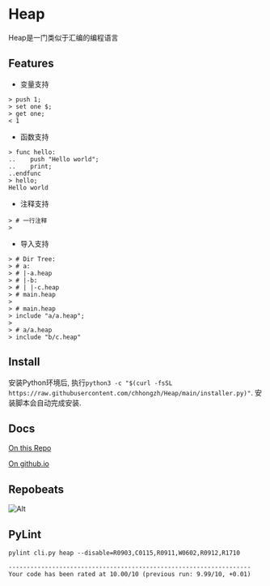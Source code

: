 # Heap
Heap是一门类似于汇编的编程语言

## Features
- 变量支持
```
> push 1;
> set one $;
> get one;
< 1
```

- 函数支持

```
> func hello:
..    push "Hello world";
..    print;
..endfunc
> hello;
Hello world
```

- 注释支持
  
```
> # 一行注释
>  
```

- 导入支持

```
> # Dir Tree:
> # a:
> # |-a.heap
> # |-b:
> # | |-c.heap
> # main.heap
> 
> # main.heap
> include "a/a.heap";
> 
> # a/a.heap
> include "b/c.heap"

```

## Install
安装Python环境后, 执行`python3 -c "$(curl -fsSL https://raw.githubusercontent.com/chhongzh/Heap/main/installer.py)"`. 安装脚本会自动完成安装.

## Docs
[On this Repo](docs/README.md)

[On github.io](https://chhongzh.github.io#/docs/README)

## Repobeats
![Alt]( https://repobeats.axiom.co/api/embed/9f84794cea3ab96b05702f6a23f1bcfb84164b48.svg)

## PyLint
```
pylint cli.py heap --disable=R0903,C0115,R0911,W0602,R0912,R1710

-------------------------------------------------------------------
Your code has been rated at 10.00/10 (previous run: 9.99/10, +0.01)
```